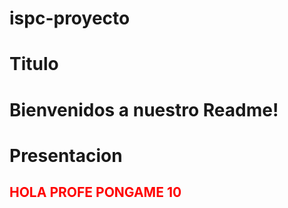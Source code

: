# ispc-proyecto


# Titulo 
<h1> Bienvenidos a nuestro Readme!  <h1>
  
# Presentacion
  
  <h2 style="color: red;"> <b>HOLA PROFE PONGAME 10 </b> <h2>
  

    

